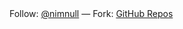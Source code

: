 <footer>
    Follow: <a href="https://twitter.com/twitter">@nimnull</a> &mdash;
    Fork: <a href="https://github.com/nimnull">GitHub Repos</a>
</footer>
